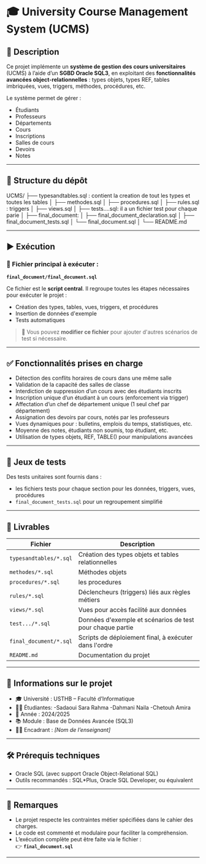 # 🎓 University Course Management System (UCMS)

## 📘 Description

Ce projet implémente un **système de gestion des cours universitaires** (UCMS) à l’aide d’un **SGBD Oracle SQL3**, en exploitant des **fonctionnalités avancées object-relationnelles** : types objets, types REF, tables imbriquées, vues, triggers, méthodes, procédures, etc.

Le système permet de gérer :
- Étudiants
- Professeurs
- Départements
- Cours
- Inscriptions
- Salles de cours
- Devoirs
- Notes

---

## 📁 Structure du dépôt

UCMS/
├── typesandtables.sql : contient la creation de tout les types et toutes les tables
│
├── methodes.sql
│
├── procedures.sql
│
├── rules.sql : triggers
│
├── views.sql
│
├── tests....sql: il  a un fichier test pour chaque parie 
│
├── final_document:
│ ├── final_document_declaration.sql
│ ├── final_document_tests.sql
│ └── final_document.sql
│
└── README.md

---

## ▶️ Exécution

### 📌 Fichier principal à exécuter :

**`final_document/final_document.sql`**

Ce fichier est le **script central**. Il regroupe toutes les étapes nécessaires pour exécuter le projet :
- Création des types, tables, vues, triggers, et procédures
- Insertion de données d'exemple
- Tests automatiques

> 🔧 Vous pouvez **modifier ce fichier** pour ajouter d'autres scénarios de test si nécessaire.

---

## ✅ Fonctionnalités prises en charge

- Détection des conflits horaires de cours dans une même salle
- Validation de la capacité des salles de classe
- Interdiction de suppression d’un cours avec des étudiants inscrits
- Inscription unique d’un étudiant à un cours (enforcement via trigger)
- Affectation d’un chef de département unique (1 seul chef par département)
- Assignation des devoirs par cours, notés par les professeurs
- Vues dynamiques pour : bulletins, emplois du temps, statistiques, etc.
- Moyenne des notes, étudiants non soumis, top étudiant, etc.
- Utilisation de types objets, REF, TABLE() pour manipulations avancées

---

## 🧪 Jeux de tests

Des tests unitaires sont fournis dans :
- les fichiers tests pour chaque section pour les données, triggers, vues, procédures
- `final_document_tests.sql` pour un regroupement simplifié

---

## 📜 Livrables

| Fichier | Description |
|--------|-------------|
| `typesandtables/*.sql` | Création des types objets et tables relationnelles |
| `methodes/*.sql` | Méthodes objets |
| `procedures/*.sql` | les procedures |
| `rules/*.sql` | Déclencheurs (triggers) liés aux règles métiers |
| `views/*.sql` | Vues pour accès facilité aux données |
| `test.../*.sql` | Données d'exemple et scénarios de test pour chaque partie|
| `final_document/*.sql` | Scripts de déploiement final, à exécuter dans l'ordre |
| `README.md` | Documentation du projet |

---

## 🏫 Informations sur le projet

- 🎓 Université : USTHB – Faculté d’Informatique
- 🧑‍🎓 Étudiantes:
       -Sadaoui Sara Rahma
       -Dahmani Naila
       -Chetouh Amira
- 📅 Année : 2024/2025
- 📚 Module : Base de Données Avancée (SQL3)
- 👨‍🏫 Encadrant : *[Nom de l’enseignant]*

---

## 🛠️ Prérequis techniques

- Oracle SQL (avec support Oracle Object-Relational SQL)
- Outils recommandés : SQL*Plus, Oracle SQL Developer, ou équivalent

---

## 📝 Remarques

- Le projet respecte les contraintes métier spécifiées dans le cahier des charges.
- Le code est commenté et modulaire pour faciliter la compréhension.
- L’exécution complète peut être faite via le fichier :  
  👉 **`final_document.sql`**

---
